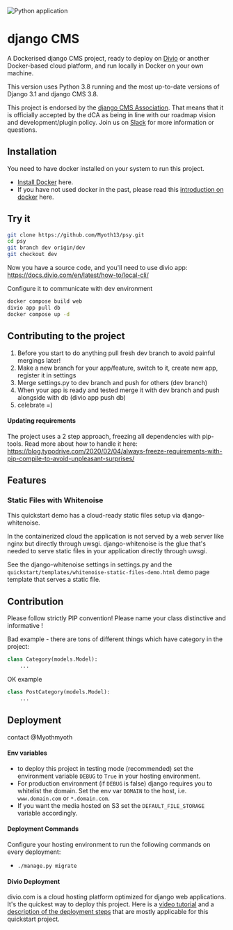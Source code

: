 ![Python application](https://github.com/django-cms/django-cms-quickstart/workflows/Python%20application/badge.svg?branch=main)

# django CMS

A Dockerised django CMS project, ready to deploy on [Divio](https://www.divio.com/) or another Docker-based cloud platform, and run locally in Docker on your own machine.

This version uses Python 3.8 running and the most up-to-date versions of Django 3.1 and django CMS 3.8.

This project is endorsed by the [django CMS Association](https://www.django-cms.org/en/about-us/). That means that it is officially accepted by the dCA as being in line with our roadmap vision and development/plugin policy. Join us on [Slack](https://www.django-cms.org/slack/) for more information or questions. 

## Installation

You need to have docker installed on your system to run this project.

- [Install Docker](https://docs.docker.com/engine/install/) here.
- If you have not used docker in the past, please read this [introduction on docker](https://docs.docker.com/get-started/) here.

## Try it

```bash
git clone https://github.com/Myoth13/psy.git
cd psy
git branch dev origin/dev
git checkout dev
```
Now you have a source code, and you'll need to use divio app:
https://docs.divio.com/en/latest/how-to/local-cli/

Configure it to communicate with dev environment

```bash
docker compose build web
divio app pull db
docker compose up -d
```

## Contributing to the project

1) Before you start to do anything pull fresh dev branch to avoid painful mergings later! 
2) Make a new branch for your app/feature, switch to it, create new app, register it in settings
3) Merge settings.py to dev branch and push for others (dev branch)
4) When your app is ready and tested merge it with dev branch and push alongside with db (divio app push db)
5) celebrate =) 

#### Updating requirements

The project uses a 2 step approach, freezing all dependencies with pip-tools. Read more about how to handle it here: https://blog.typodrive.com/2020/02/04/always-freeze-requirements-with-pip-compile-to-avoid-unpleasant-surprises/

## Features

### Static Files with Whitenoise

This quickstart demo has a cloud-ready static files setup via django-whitenoise.

In the containerized cloud the application is not served by a web server like nginx but directly through uwsgi. django-whitenoise is the glue that's needed to serve static files in your application directly through uwsgi.

See the django-whitenoise settings in settings.py and the `quickstart/templates/whitenoise-static-files-demo.html` demo page template that serves a static file.

## Contribution

Please follow strictly PIP convention!
Please name your class distinctive and informative ! 

Bad example - there are tons of different things which have category in the project: 
```python
class Category(models.Model):
    ...
```

OK example
```python
class PostCategory(models.Model):
    ...
```

## Deployment

contact @Myothmyoth

#### Env variables
- to deploy this project in testing mode (recommended) set the environment variable `DEBUG` to `True` in your hosting environment. 
- For production environment (if `DEBUG` is false) django requires you to whitelist the domain. Set the env var `DOMAIN` to the host, i.e. `www.domain.com` or `*.domain.com`.
- If you want the media hosted on S3 set the `DEFAULT_FILE_STORAGE` variable accordingly.

#### Deployment Commands
Configure your hosting environment to run the following commands on every deployment:
- `./manage.py migrate`


#### Divio Deployment

divio.com is a cloud hosting platform optimized for django web applications. It's the quickest way to deploy this project. Here is a [video tutorial](https://www.youtube.com/watch?v=O2g5Wfoyp7Q) and a [description of the deployment steps](https://github.com/django-cms/djangocms-template/blob/mco-standalone/docs/deployment-divio.md#divio-project-setup) that are mostly applicable for this quickstart project.
